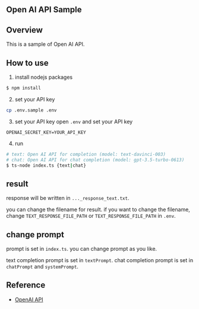 Open AI API Sample
---

## Overview
This is a sample of Open AI API.

## How to use
1. install nodejs packages
```bash
$ npm install
```

2. set your API key
```bash
cp .env.sample .env
```

3. set your API key
   open `.env` and set your API key
```text
OPENAI_SECRET_KEY=YOUR_API_KEY
```

4. run
```bash
# text: Open AI API for completion (model: text-davinci-003) 
# chat: Open AI API for chat completion (model: gpt-3.5-turbo-0613)
$ ts-node index.ts {text|chat}
```

## result
response will be written in `..._response_text.txt`.

you can change the filename for result.
if you want to change the filename, change `TEXT_RESPONSE_FILE_PATH` or `TEXT_RESPONSE_FILE_PATH` in `.env`.

## change prompt

prompt is set in `index.ts`.
you can change prompt as you like.

text completion prompt is set in `textPrompt`.
chat completion prompt is set in `chatPrompt` and `systemPrompt`.

## Reference

- [OpenAI API](https://beta.openai.com/docs/api-reference/introduction)

